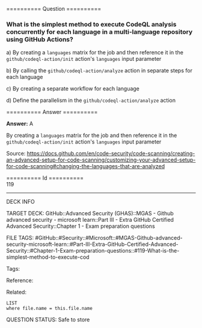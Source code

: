 ========== Question ==========  

### What is the simplest method to execute CodeQL analysis concurrently for each language in a multi-language repository using GitHub Actions?

a) By creating a `languages` matrix for the job and then reference it in the `github/codeql-action/init` action's `languages` input parameter

b) By calling the `github/codeql-action/analyze` action in separate steps for each language

c) By creating a separate workflow for each language

d) Define the parallelism in the `github/codeql-action/analyze` action  

========== Answer ==========  

**Answer:** A

By creating a `languages` matrix for the job and then reference it in the `github/codeql-action/init` action's `languages` input parameter

Source: https://docs.github.com/en/code-security/code-scanning/creating-an-advanced-setup-for-code-scanning/customizing-your-advanced-setup-for-code-scanning#changing-the-languages-that-are-analyzed

========== Id ==========  
119

---

DECK INFO

TARGET DECK: GitHub::Advanced Security (GHAS)::MGAS - Github advanced security - microsoft learn::Part III - Extra GitHub Certified Advanced Security::Chapter 1 - Exam preparation questions

FILE TAGS: #GitHub::#Security::#Microsoft::#MGAS-Github-advanced-security-microsoft-learn::#Part-III-Extra-GitHub-Certified-Advanced-Security::#Chapter-1-Exam-preparation-questions::#119-What-is-the-simplest-method-to-execute-cod

Tags:

Reference:

Related:

```dataview
LIST
where file.name = this.file.name
```

QUESTION STATUS: Safe to store
